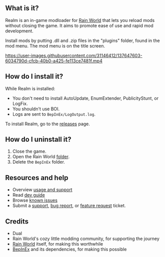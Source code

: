 ## What is it?
Realm is an in-game modloader for [Rain World](https://rainworldgame.com/) that lets you reload mods without closing the game. It aims to promote ease of use and rapid mod development.

Install mods by putting .dll and .zip files in the "plugins" folder, found in the mod menu. The mod menu is on the title screen.

https://user-images.githubusercontent.com/31146412/137647603-6034790d-cfcb-40b0-a425-fe113ce7481f.mp4

## How do I install it?
While Realm is installed:
- You don't need to install AutoUpdate, EnumExtender, PublicityStunt, or LogFix.
- You shouldn't use BOI.
- Logs are sent to `BepInEx/LogOutput.log`.

To install Realm, go to the [releases](https://github.com/Dual-Iron/RwModLoader/releases/latest) page.

## How do I uninstall it?
1. Close the game.
2. Open the Rain World [folder](https://savelocation.net/steam-game-folder).
3. Delete the `BepInEx` folder.

## Resources and help
- Overview [usage and support](.github/SUPPORT.md)
- Read [dev guide](MODDERS.md)
- Browse [known issues](https://github.com/Dual-Iron/RwModLoader/issues)
- Submit a [support](https://github.com/Dual-Iron/RwModLoader/issues/new?assignees=&labels=support&template=support-needed.md), [bug report](https://github.com/Dual-Iron/RwModLoader/issues/new?assignees=&labels=bug&template=bug_report.md), or [feature request](https://github.com/Dual-Iron/RwModLoader/issues/new?assignees=&labels=bug&template=feature_request.md) ticket.

## Credits
- Dual
- Rain World's cozy little modding community, for supporting the journey
- [Rain World](https://rainworldgame.com) itself, for making this worthwhile
- [BepInEx](https://github.com/BepInEx/BepInEx/tree/v5-lts) and its dependencies, for making this possible
